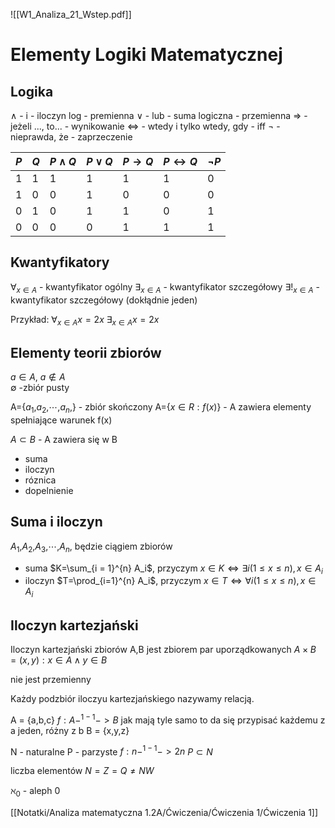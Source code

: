 ![[W1_Analiza_21_Wstep.pdf]]

# Elementy Logiki Matematycznej


## Logika
$\wedge$ - i - iloczyn log - premienna
$\vee$ - lub - suma logiczna - przemienna
$\Rightarrow$ - jeżeli ..., to... - wynikowanie
$\Leftrightarrow$ - wtedy i tylko wtedy, gdy - iff
$\neg$ - nieprawda, że - zaprzeczenie


| $P$ | $Q$ | $P\wedge Q$ | $P\vee Q$ | $P\rightarrow Q$ | $P\leftrightarrow Q$ | $\neg P$ |
| --- | --- | ----------- | --------- | ---------------- | -------------------- | -------- |
| 1   |1|1|1|1|1|0|
| 1   |0|0|1|0|0|0|
| 0   |1|0|1|1|0|1|
| 0   |0|0|0|1|1|1|

## Kwantyfikatory

$\forall_{x\in A}$ - kwantyfikator ogólny
$\exists_{x\in A}$ - kwantyfikator szczegółowy
$\exists !_{x\in A}$ - kwantyfikator szczegółowy (dokłądnie jeden)

Przykład:
$\forall_{x\in A} x=2x$
$\exists_{x\in A} x= 2x$


## Elementy teorii zbiorów

$a\in A$, $a\not\in A$    
$\emptyset$ -zbiór pusty

A={$a_1$,$a_2$,$\cdots$,$a_n$,} - zbiór skończony
A={$x\in R : f(x)$} - A zawiera elementy spełniające warunek f(x)

$A\subset B$ - A zawiera się w B

- suma
- iloczyn
- róznica
- dopelnienie


## Suma i iloczyn

$A_1$,$A_2$,$A_3$,$\cdots$,$A_n$, będzie ciągiem zbiorów
- suma $K=\sum_{i = 1}^{n} A_i$, przyczym $x\in K \Leftrightarrow\exists i(1\leq x \leq n), x\in A_i$
- iloczyn $T=\prod_{i=1}^{n} A_i$, przyczym $x\in T \Leftrightarrow\forall i(1\leq x \leq n), x\in A_i$


## Iloczyn kartezjański

Iloczyn kartezjański zbiorów A,B jest zbiorem par uporządkowanych
$A\times B = {(x,y): x\in A \wedge y\in B}$

nie jest przemienny

Każdy podzbiór iloczyu kartezjańskiego nazywamy relacją.

A = {a,b,c}     $f: A -^{1-1}->B$  jak mają tyle samo to da się przypisać każdemu z a jeden, różny z b
B = {x,y,z}

N - naturalne
P - parzyste      $f: n -^{1-1}->2n$
$P\subset N$

liczba elementów $N=Z=Q \not= NW$

$\aleph_0$ - aleph 0 

[[Notatki/Analiza matematyczna 1.2A/Ćwiczenia/Ćwiczenia 1/Ćwiczenia 1]]